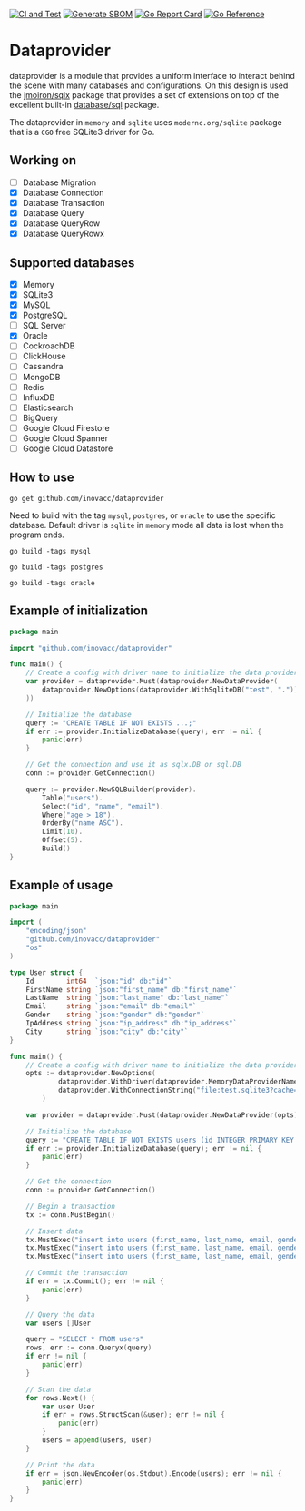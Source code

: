 [![CI and Test](https://github.com/inovacc/dataprovider/actions/workflows/ci.yml/badge.svg)](https://github.com/inovacc/dataprovider/actions/workflows/ci.yml)
[![Generate SBOM](https://github.com/inovacc/dataprovider/actions/workflows/sbom.yml/badge.svg)](https://github.com/inovacc/dataprovider/actions/workflows/sbom.yml)
[![Go Report Card](https://goreportcard.com/badge/github.com/inovacc/dataprovider)](https://goreportcard.com/report/github.com/inovacc/dataprovider)
[![Go Reference](https://pkg.go.dev/badge/github.com/inovacc/dataprovider.svg)](https://pkg.go.dev/github.com/inovacc/dataprovider)

# Dataprovider

dataprovider is a module that provides a uniform interface to interact behind the scene with many databases and configurations. 
On this design is used the [jmoiron/sqlx](https://github.com/jmoiron/sqlx) package that provides a set of extensions on top of
the excellent built-in [database/sql](https://pkg.go.dev/database/sql) package.

The dataprovider in `memory` and `sqlite` uses `modernc.org/sqlite` package that is a `CGO` free SQLite3 driver for Go.

## Working on

- [ ] Database Migration
- [x] Database Connection
- [x] Database Transaction
- [x] Database Query
- [x] Database QueryRow
- [x] Database QueryRowx

## Supported databases

- [x] Memory
- [x] SQLite3
- [x] MySQL
- [x] PostgreSQL
- [ ] SQL Server
- [x] Oracle
- [ ] CockroachDB
- [ ] ClickHouse
- [ ] Cassandra
- [ ] MongoDB
- [ ] Redis
- [ ] InfluxDB
- [ ] Elasticsearch
- [ ] BigQuery
- [ ] Google Cloud Firestore
- [ ] Google Cloud Spanner
- [ ] Google Cloud Datastore

## How to use

```shell
go get github.com/inovacc/dataprovider
```

Need to build with the tag `mysql`, `postgres`, or `oracle` to use the specific database. Default driver is `sqlite` in `memory` mode all data is lost when the program ends.

```shell
go build -tags mysql
```

```shell
go build -tags postgres
```

```shell
go build -tags oracle
```

## Example of initialization
```go
package main

import "github.com/inovacc/dataprovider"

func main() {
	// Create a config with driver name to initialize the data provider
	var provider = dataprovider.Must(dataprovider.NewDataProvider(
		dataprovider.NewOptions(dataprovider.WithSqliteDB("test", ".")),
	))

	// Initialize the database
	query := "CREATE TABLE IF NOT EXISTS ...;"
	if err := provider.InitializeDatabase(query); err != nil {
		panic(err)
	}

	// Get the connection and use it as sqlx.DB or sql.DB
	conn := provider.GetConnection()

	query := provider.NewSQLBuilder(provider).
		Table("users").
		Select("id", "name", "email").
		Where("age > 18").
		OrderBy("name ASC").
		Limit(10).
		Offset(5).
		Build()
}

```

## Example of usage

```go
package main

import (
	"encoding/json"
	"github.com/inovacc/dataprovider"
	"os"
)

type User struct {
	Id        int64  `json:"id" db:"id"`
	FirstName string `json:"first_name" db:"first_name"`
	LastName  string `json:"last_name" db:"last_name"`
	Email     string `json:"email" db:"email"`
	Gender    string `json:"gender" db:"gender"`
	IpAddress string `json:"ip_address" db:"ip_address"`
	City      string `json:"city" db:"city"`
}

func main() {
	// Create a config with driver name to initialize the data provider
	opts := dataprovider.NewOptions(
		    dataprovider.WithDriver(dataprovider.MemoryDataProviderName),
		    dataprovider.WithConnectionString("file:test.sqlite3?cache=shared"),
		)

	var provider = dataprovider.Must(dataprovider.NewDataProvider(opts))

	// Initialize the database
	query := "CREATE TABLE IF NOT EXISTS users (id INTEGER PRIMARY KEY AUTOINCREMENT, first_name TEXT, last_name TEXT, email TEXT, gender TEXT, ip_address TEXT, city TEXT);"
	if err := provider.InitializeDatabase(query); err != nil {
		panic(err)
	}

	// Get the connection
	conn := provider.GetConnection()

	// Begin a transaction
	tx := conn.MustBegin()

	// Insert data
	tx.MustExec("insert into users (first_name, last_name, email, gender, ip_address, city) values ('Marcus', 'Bengefield', 'mbengefield0@vistaprint.com', 'Male', '83.121.11.105', 'Miura');")
	tx.MustExec("insert into users (first_name, last_name, email, gender, ip_address, city) values ('Brandise', 'Mateuszczyk', 'bmateuszczyk1@vistaprint.com', 'Female', '131.187.209.233', 'Dalududalu');")
	tx.MustExec("insert into users (first_name, last_name, email, gender, ip_address, city) values ('Ray', 'Ginnaly', 'rginnaly2@merriam-webster.com', 'Male', '76.71.94.89', 'Al Baqāliţah');")

	// Commit the transaction
	if err = tx.Commit(); err != nil {
		panic(err)
	}

	// Query the data
	var users []User

	query = "SELECT * FROM users"
	rows, err := conn.Queryx(query)
	if err != nil {
		panic(err)
	}

	// Scan the data
	for rows.Next() {
		var user User
		if err = rows.StructScan(&user); err != nil {
			panic(err)
		}
		users = append(users, user)
	}

	// Print the data
	if err = json.NewEncoder(os.Stdout).Encode(users); err != nil {
		panic(err)
	}
}
```
